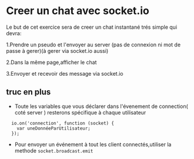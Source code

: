 # Creer un chat avec socket.io
  Le but de cet exercice sera de creer un chat instantané trés simple qui devra:


  1.Prendre un pseudo et l'envoyer au server (pas de connexion ni mot de passe à gerer)(à gerer via socket.io aussi)


  2.Dans la même page,afficher le chat


  3.Envoyer et recevoir des message via socket.io

## truc en plus
*  Toute les variables que vous déclarer dans l'évenement de connection( coté server ) resterons spécifique à chaque utilisateur
  ```
    io.on('connection', function (socket) {
      var uneDonnéeParUtilisateur;
    });
  ```
* Pour envoyer un événement à tout les client connectés,utiliser la methode ```socket.broadcast.emit```  
